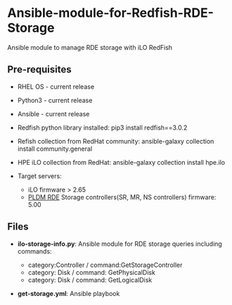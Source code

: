 # Ansible-module-for-Redfish-RDE-Storage

Ansible module to manage RDE storage with iLO RedFish

## Pre-requisites
 - RHEL OS - current release
 - Python3 - current release
 - Ansible - current release
 - Redfish python library installed: pip3 install redfish==3.0.2
 - Refish collection from RedHat community: ansible-galaxy collection install community.general
 - HPE iLO collection from RedHat: ansible-galaxy collection install hpe.ilo

 - Target servers: 
   - iLO firmware > 2.65
   - [PLDM RDE](https://developer.hpe.com/blog/overview-of-the-platform-level-data-model-for-redfish%C2%AE-device-enablement-standard/) Storage controllers(SR, MR, NS controllers) firmware: 5.00  

## Files
  - **ilo-storage-info.py**: Ansible module for RDE storage queries including commands:
    - category:Controller / command:GetStorageController
    - category: Disk / command: GetPhysicalDisk
    - category: Disk / command: GetLogicalDisk

  - **get-storage.yml**: Ansible playbook
  
